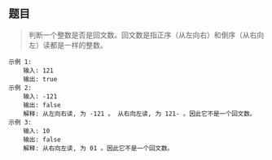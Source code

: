 ## 题目
> 判断一个整数是否是回文数。回文数是指正序（从左向右）和倒序（从右向左）读都是一样的整数。
```
示例 1:
    输入: 121
    输出: true
示例 2:
    输入: -121
    输出: false
    解释: 从左向右读, 为 -121 。 从右向左读, 为 121- 。因此它不是一个回文数。
示例 3:
    输入: 10
    输出: false
    解释: 从右向左读, 为 01 。因此它不是一个回文数。
```